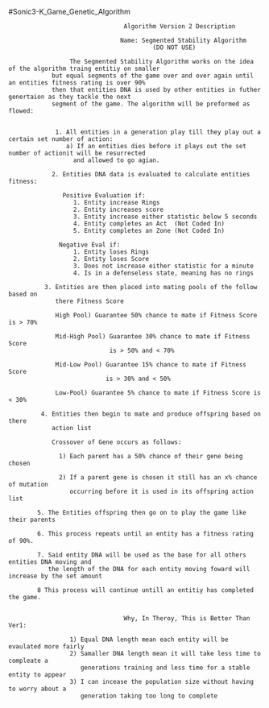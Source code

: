 #Sonic3-K_Game_Genetic_Algorithm


                                    Algorithm Version 2 Description

                                   Name: Segmented Stability Algorithm
                                            (DO NOT USE)

                     The Segmented Stability Algorithm works on the idea of the algorithm traing entitiy on smaller
                but equal segments of the game over and over again until an entities fitness rating is over 90%
                then that entities DNA is used by other entities in futher genertaion as they tackle the next
                segment of the game. The algorithm will be preformed as flowed:


                 1. All entities in a generation play till they play out a certain set number of action:
                    a) If an entities dies before it plays out the set number of actionit will be resurrected 
                      and allowed to go agian. 

                2. Entities DNA data is evaluated to calculate entities fitness:

                   Positive Evaluation if:
                      1. Entity increase Rings
                      2. Entity increases score
                      3. Entity increase either statistic below 5 seconds
                      4. Entity completes an Act  (Not Coded In)
                      5. Entity completes an Zone (Not Coded In)

                  Negative Eval if:
                      1. Entity loses Rings
                      2. Entity loses Score
                      3. Does not increase either statistic for a minute
                      4. Is in a defenseless state, meaning has no rings

              3. Entities are then placed into mating pools of the follow based on
                 there Fitness Score

                 High Pool) Guarantee 50% chance to mate if Fitness Score is > 70%

                 Mid-High Pool) Guarantee 30% chance to mate if Fitness Score
                                is > 50% and < 70%

                 Mid-Low Pool) Guarantee 15% chance to mate if Fitness Score
                               is > 30% and < 50%

                 Low-Pool) Guarantee 5% chance to mate if Fitness Score is < 30%    

             4. Entities then begin to mate and produce offspring based on there     
                action list

                Crossover of Gene occurs as follows:

                  1) Each parent has a 50% chance of their gene being chosen

                  2) If a parent gene is chosen it still has an x% chance of mutation  
                     occurring before it is used in its offspring action list

            5. The Entities offspring then go on to play the game like their parents

            6. This process repeats until an entity has a fitness rating of 90%.
      
            7. Said entity DNA will be used as the base for all others entities DNA moving and 
               the length of the DNA for each entity moving foward will increase by the set amount
      
            8 This process will continue untill an entitiy has completed the game.


                                    Why, In Theroy, This is Better Than Ver1:
                                    
                     1) Equal DNA length mean each entity will be evaulated more fairly 
                     2) Samaller DNA length mean it will take less time to compleate a
                        generations training and less time for a stable entity to appear
                     3) I can incease the population size without having to worry about a 
                        generation taking too long to complete
                     

